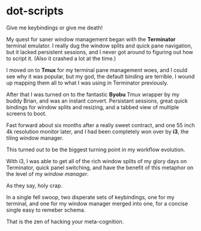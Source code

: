 # dot-scripts
Give me keybindings or give me death!

My quest for saner window management began with the __Terminator__ terminal emulator. I really dug the window splits and quick pane navigation, but it lacked persistent sessions, and I never got around to figuring out how to script it. (Also it crashed a lot at the time.)

I moved on to __Tmux__ for my terminal pane management woes, and I could see why it was popular, but my god, the default binding are terrible. I wound up mapping them all to what I was using in Terminator previously.

After that I was turned on to the fantastic __Byobu__ Tmux wrapper by my buddy Brian, and was an instant convert. Persistant sessions, great quick bindings for window splits and resizing, and a tabbed view of multiple screens to boot.

Fast forward about six months after a really sweet contract, and one 55 inch 4k resolution monitor later, and I had been completely won over by __i3__, the tiling window manager.

This turned out to be the biggest turning point in my workflow evolution.

With i3, I was able to get all of the rich window splits of my glory days on Terminator, quick panel switching, and have the benefit of this metaphor on the level of my _window manager_.

As they say, holy crap.

In a single fell swoop, two disperate sets of keybindings, one for my terminal, and one for my window manager merged into one, for a concise single easy to remeber schema.

That is the zen of hacking your meta-cognition.
